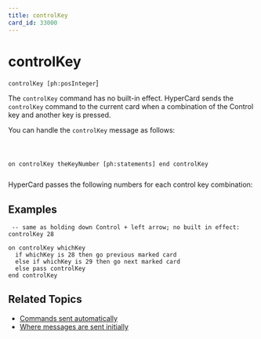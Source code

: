 ```yaml
---
title: controlKey
card_id: 33000
---
```


# controlKey

<code>controlKey [ph:posInteger</code>] 

The <code>controlKey</code> command has no built-in effect. HyperCard sends the <code>controlKey</code> command to the current card when a combination of the Control key and another key is pressed. 

You can handle the <code>controlKey</code> message as follows: <code><pre>

on controlKey theKeyNumber
  [ph:statements]
end controlKey
</pre></code>



HyperCard passes the following numbers for each control key combination:

## Examples

```
 -- same as holding down Control + left arrow; no built in effect:
controlKey 28

on controlKey whichKey
  if whichKey is 28 then go previous marked card
  else if whichKey is 29 then go next marked card
  else pass controlKey
end controlKey
```

## Related Topics

* [Commands sent automatically](/HyperTalkReference/systemmessages/Commands-sent-automatically)
* [Where messages are sent initially](/HyperTalkReference/systemmessages/Where-messages-are-sent-initially)

